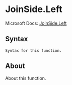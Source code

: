 ---
---

# JoinSide.Left

Microsoft Docs: [JoinSide.Left](https://docs.microsoft.com/en-us/powerquery-m/joinside-left)

## Syntax

```
Syntax for this function.
```

## About

About this function.

